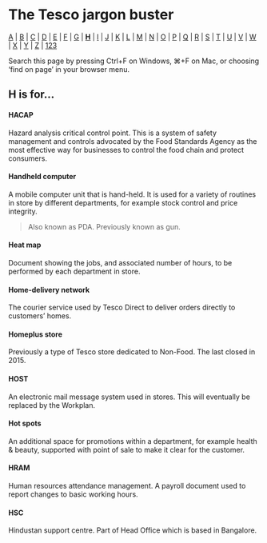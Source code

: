 # The Tesco jargon buster

[A](a.md) | [B](b.md) | [C](c.md) | [D](d.md) | [E](e.md) | [F](f.md) | [G](g.md) | [**H**](h.md) | [I](i.md) | [J](j.md) | [K](k.md) | [L](l.md) | [M](m.md) | [N](n.md) | [O](o.md) | [P](p.md) | [Q](q.md) | [R](r.md) | [S](s.md) | [T](t.md) | [U](u.md) | [V](v.md) | [W](w.md) | [X](x.md) | [Y](y.md) | [Z](z.md) | [123](123.md)

Search this page by pressing Ctrl+F on Windows, ⌘+F on Mac, or choosing ‘find on page’ in your browser menu.

## H is for…

#### HACAP
Hazard analysis critical control point. This is a system of safety management and controls advocated by the Food Standards Agency as the most effective way for businesses to control the food chain and protect consumers.

#### Handheld computer
A mobile computer unit that is hand-held. It is used for a variety of routines in store by different departments, for example stock control and price integrity.
> Also known as PDA.
> Previously known as gun.

#### Heat map
Document showing the jobs, and associated number of hours, to be performed by each department in store.

#### Home-delivery network
The courier service used by Tesco Direct to deliver orders directly to customers’ homes.

#### Homeplus store
Previously a type of Tesco store dedicated to Non-Food. The last closed in 2015.

#### HOST
An electronic mail message system used in stores. This will eventually be replaced by the Workplan.

#### Hot spots
An additional space for promotions within a department, for example health & beauty, supported with point of sale to make it clear for the customer.

#### HRAM
Human resources attendance management. A payroll document used to report changes to basic working hours.

#### HSC
Hindustan support centre. Part of Head Office which is based in Bangalore.
